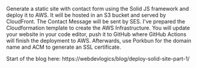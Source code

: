 Generate a static site with contact form using the Solid JS framework and deploy it to AWS. It will be hosted in an S3 bucket and served by CloudFront. The Contact Message will be sent by SES. I've prepared the Cloudformation template to create the AWS Infrastructure. You will update your website in your code editor, push it to GitHub where GitHub Actions will finish the deployment to AWS. Afterwards, use Porkbun for the domain name and ACM to generate an SSL certificate.

Start of the blog here: https://webdevlogics/blog/deploy-solid-site-part-1/
